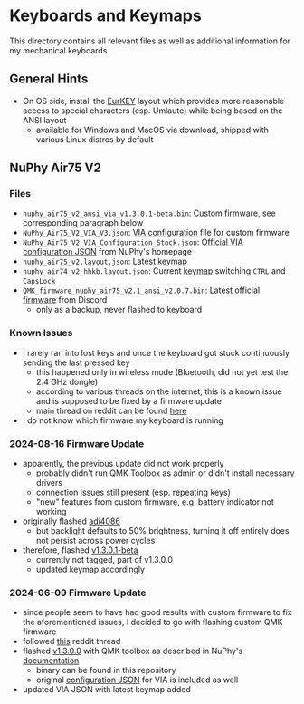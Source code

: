 # Keyboards and Keymaps

This directory contains all relevant files as well as additional information for my mechanical keyboards.

## General Hints

- On OS side, install the [EurKEY](https://eurkey.steffen.bruentjen.eu/start.html) layout which provides more reasonable access to special characters (esp. Umlaute) while being based on the ANSI layout
  - available for Windows and MacOS via download, shipped with various Linux distros by default

## NuPhy Air75 V2

### Files

- `nuphy_air75_v2_ansi_via_v1.3.0.1-beta.bin`: [Custom firmware](./nuphy/nuphy_air75_v2_ansi_via_v1.3.0.1-beta.bin), see corresponding paragraph below
- `NuPhy_Air75_V2_VIA_V3.json`: [VIA configuration](./nuphy/NuPhy_Air75_V2_VIA_V3.json) file for custom firmware
- `NuPhy_Air75_V2_VIA_Configuration_Stock.json`: [Official VIA configuration JSON](./nuphy/NuPhy_Air75_V2_VIA_Configuration_Stock.json) from NuPhy's homepage
- `nuphy_air75_v2.layout.json`: Latest [keymap](./nuphy/nuphy_air75_v2.layout.json)
- `nuphy_air74_v2_hhkb.layout.json`: Current [keymap](./nuphy/nuphy_air75_v2_hhkb.layout.json) switching `CTRL` and `CapsLock`
- `QMK_firmware_nuphy_air75_v2.1_ansi_v2.0.7.bin`: [Latest official firmware](./nuphy/QMK_firmware_nuphy_air75_v2.1_ansi_v2.0.7.bin) from Discord
  - only as a backup, never flashed to keyboard

### Known Issues

- I rarely ran into lost keys and once the keyboard got stuck continuously sending the last pressed key
  - this happened only in wireless mode (Bluetooth, did not yet test the 2.4 GHz dongle)
  - according to various threads on the internet, this is a known issue and is supposed to be fixed by a firmware update
  - main thread on reddit can be found [here](https://www.reddit.com/r/NuPhy/comments/1d970re/nuphy_is_good_from_hw_perspective_but_not_from_sw/)
- I do not know which firmware my keyboard is running

### 2024-08-16 Firmware Update

- apparently, the previous update did not work properly
  - probably didn't run QMK Toolbox as admin or didn't install necessary drivers
  - connection issues still present (esp. repeating keys)
  - "new" features from custom firmware, e.g. battery indicator not working
- originally flashed [adi4086](https://github.com/adi4086/qmk_firmware/releases)
  - but backlight defaults to 50% brightness, turning it off entirely does not persist across power cycles
- therefore, flashed [v1.3.0.1-beta](https://github.com/jincao1/qmk_firmware/releases/tag/v1.3.0.0)
  - currently not tagged, part of v1.3.0.0
  - updated keymap accordingly

### 2024-06-09 Firmware Update

- since people seem to have had good results with custom firmware to fix the aforementioned issues, I decided to go with flashing custom QMK firmware
- followed [this](https://www.reddit.com/r/NuPhy/comments/1bzohvx/custom_firmware/) reddit thread
- flashed [v1.3.0.0](https://github.com/jincao1/qmk_firmware/releases/tag/v1.3.0.0) with QMK toolbox as described in NuPhy's [documentation](https://nuphy.com/pages/qmk-firmwares)
  - binary can be found in this repository
  - original [configuration JSON](https://github.com/jincao1/qmk_firmware/blob/v1.3.0.0/keyboards/nuphy/air75_v2/ansi/keymaps/via/air75_v2_via_v3.json) for VIA is included as well
- updated VIA JSON with latest keymap added

